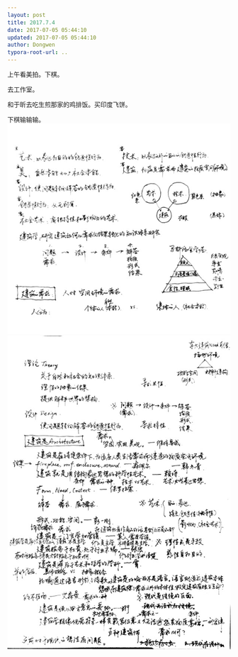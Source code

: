 ```yaml
---
layout: post
title: 2017.7.4
date: 2017-07-05 05:44:10
updated: 2017-07-05 05:44:10
author: Dongwen
typora-root-url: ..
---
```




上午看美拍。下棋。

去工作室。

和于昕去吃生煎那家的鸡排饭。买印度飞饼。

下棋输输输。  ![](/img/in-post/x43780337.jpg)
![](/img/in-post/x43780338.jpg)

